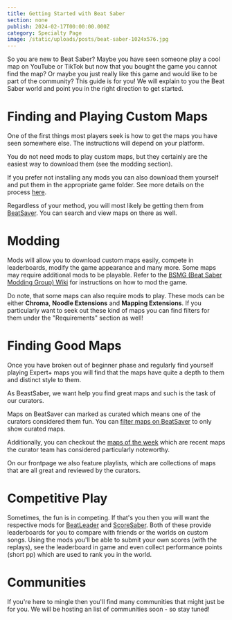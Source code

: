 ```yaml
---
title: Getting Started with Beat Saber
section: none
publish: 2024-02-17T00:00:00.000Z
category: Specialty Page
image: /static/uploads/posts/beat-saber-1024x576.jpg
---
```


So you are new to Beat Saber? Maybe you have seen someone play a cool map on YouTube or TikTok but now that you bought the game you cannot find the map? Or maybe you just really like this game and would like to be part of the community? This guide is for you! We will explain to you the Beat Saber world and point you in the right direction to get started.

# Finding and Playing Custom Maps

One of the first things most players seek is how to get the maps you have seen somewhere else. The instructions will depend on your platform.

You do not need mods to play custom maps, but they certainly are the easiest way to download them (see the modding section).

If you prefer not installing any mods you can also download them yourself and put them in the appropriate game folder. See more details on the process [here](/getting-started/custom-songs/).

Regardless of your method, you will most likely be getting them from [BeatSaver](https://beatsaver.com). You can search and view maps on there as well.

# Modding

Mods will allow you to download custom maps easily, compete in leaderboards, modify the game appearance and many more. Some maps may require additional mods to be playable. Refer to the [BSMG (Beat Saber Modding Group) Wiki](https://bsmg.wiki/beginners-guide.html) for instructions on how to mod the game.

Do note, that some maps can also require mods to play. These mods can be either **Chroma**, **Noodle Extensions** and **Mapping Extensions**. If you particularly want to seek out these kind of maps you can find filters for them under the "Requirements" section as well!

# Finding Good Maps

Once you have broken out of beginner phase and regularly find yourself playing Expert+ maps you will find that the maps have quite a depth to them and distinct style to them.

As BeastSaber, we want help you find great maps and such is the task of our curators.

Maps on BeatSaver can marked as curated which means one of the curators considered them fun. You can [filter maps on BeatSaver](https://beatsaver.com/?curated=true) to only show curated maps.

Additionally, you can checkout the [maps of the week](/maps-of-the-week/1) which are recent maps the curator team has considered particularly noteworthy.

On our frontpage we also feature playlists, which are collections of maps that are all great and reviewed by the curators.

# Competitive Play

Sometimes, the fun is in competing. If that's you then you will want the respective mods for [BeatLeader](https://beatleader.xyz/) and [ScoreSaber](https://scoresaber.com/). Both of these provide leaderboards for you to compare with friends or the worlds on custom songs. Using the mods you'll be able to submit your own scores (with the replays), see the leaderboard in game and even collect performance points (short pp) which are used to rank you in the world.

# Communities

If you're here to mingle then you'll find many communities that might just be for you. We will be hosting an list of communities soon - so stay tuned!
